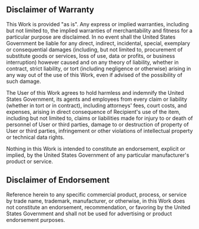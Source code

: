 ## Disclaimer of Warranty

This Work is provided "as is". Any express or implied warranties, including but not limited to, the implied warranties of merchantability and fitness for a particular purpose are disclaimed. In no event shall the United States Government be liable for any direct, indirect, incidental, special, exemplary or consequential damages (including, but not limited to, procurement of substitute goods or services, loss of use, data or profits, or business interruption) however caused and on any theory of liability, whether in contract, strict liability, or tort (including negligence or otherwise) arising in any way out of the use of this Work, even if advised of the possibility of such damage.

The User of this Work agrees to hold harmless and indemnify the United States Government, its agents and employees from every claim or liability (whether in tort or in contract), including attorneys' fees, court costs, and expenses, arising in direct consequence of Recipient's use of the item, including but not limited to, claims or liabilities made for injury to or death of personnel of User or third parties, damage to or destruction of property of User or third parties, infringement or other violations of intellectual property or technical data rights.

Nothing in this Work is intended to constitute an endorsement, explicit or implied, by the United States Government of any particular manufacturer's product or service.

## Disclaimer of Endorsement

Reference herein to any specific commercial product, process, or service by trade name, trademark, manufacturer, or otherwise, in this Work does not constitute an endorsement, recommendation, or favoring by the United States Government and shall not be used for advertising or product endorsement purposes.